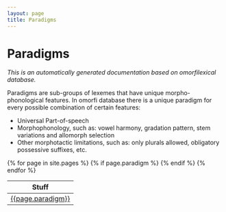 ```yaml
---
layout: page
title: Paradigms
---
```

# Paradigms

_This is an automatically generated documentation based on omorfilexical database._

Paradigms are sub-groups of lexemes that have unique morpho-phonological features. In omorfi database there is a unique paradigm for every possible combination of certain features:

* Universal Part-of-speech
* Morphophonology, such as: vowel harmony, gradation pattern,  stem variations and allomorph selection
* Other morphotactic limitations, such as: only plurals allowed,  obligatory possessive suffixes, etc.

<table id="paradigmtable" class="display">
<thead>
<tr>
<th>Stuff</th>
</tr>
</thead>
<tbody>
{% for page in site.pages %}
{% if page.paradigm %}
<tr><td><a href="paradigms/{{page.paradigm}}.html">{{page.paradigm}}</a></td></tr>
{% endif %}
{% endfor %}
</tbody>
</table>


<!-- vim: set ft=markdown:-->
